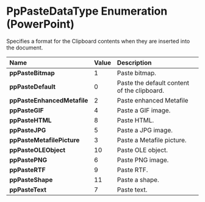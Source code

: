 
# PpPasteDataType Enumeration (PowerPoint)

Specifies a format for the Clipboard contents when they are inserted into the document.



|**Name**|**Value**|**Description**|
|:-----|:-----|:-----|
|**ppPasteBitmap**|1|Paste bitmap.|
|**ppPasteDefault**|0|Paste the default content of the clipboard.|
|**ppPasteEnhancedMetafile**|2|Paste enhanced Metafile|
|**ppPasteGIF**|4|Paste a GIF image.|
|**ppPasteHTML**|8|Paste HTML.|
|**ppPasteJPG**|5|Paste a JPG image.|
|**ppPasteMetafilePicture**|3|Paste a Metafile picture.|
|**ppPasteOLEObject**|10|Paste OLE object.|
|**ppPastePNG**|6|Paste PNG image.|
|**ppPasteRTF**|9|Paste RTF.|
|**ppPasteShape**|11|Paste a shape.|
|**ppPasteText**|7|Paste text.|
